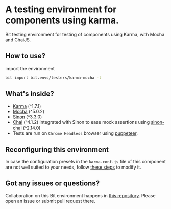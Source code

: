 # A testing environment for components using karma.

Bit testing environment for testing of components using Karma, with Mocha and ChaiJS.

## How to use?

import the environment
```bash
bit import bit.envs/testers/karma-mocha -t
```

## What's inside?

- [Karma](https://karma-runner.github.io/1.0/index.html) (^1.7.1)
- [Mocha](https://mochajs.org) (^5.0.2)
- [Sinon](http://sinonjs.org) (^3.3.0)
- [Chai](http://chaijs.com) (^4.1.2) integrated with Sinon to ease mock assertions using [sinon-chai](https://github.com/domenic/sinon-chai) (^2.14.0)
- Tests are run on `Chrome Headless` browser using [puppeteer](https://github.com/karma-runner/karma-chrome-launcher#headless-chromium-with-puppeteer).

## Reconfiguring this environment

In case the configuration presets in the `karma.conf.js` file of this component are not well suited to your needs, follow [these steps](https://discourse.bit.dev/t/can-i-modify-a-build-test-environments/28) to modify it.

## Got any issues or questions?

Collaboration on this Bit environment happens in [this repository](https://github.com/teambit/bit.envs). Please open an issue or submit pull request there.